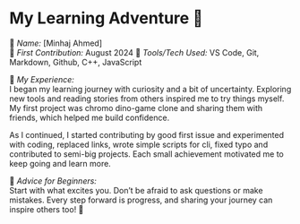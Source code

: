 # My Learning Adventure 🚀

👤 *Name:* [Minhaj Ahmed]  
📅 *First Contribution:* August 2024
🔧 *Tools/Tech Used:* VS Code, Git, Markdown, Github, C++, JavaScript

🌟 *My Experience:*  
I began my learning journey with curiosity and a bit of uncertainty. Exploring new tools and reading stories from others inspired me to try things myself. My first project was chromo dino-game clone and sharing them with friends, which helped me build confidence.

As I continued, I started contributing by good first issue and experimented with coding, replaced links, wrote simple scripts for cli, fixed typo and contributed to semi-big projects. Each small achievement motivated me to keep going and learn more.

📌 *Advice for Beginners:*  
Start with what excites you. Don’t be afraid to ask questions or make mistakes. Every step forward is progress, and sharing your journey can inspire others too! 🌱